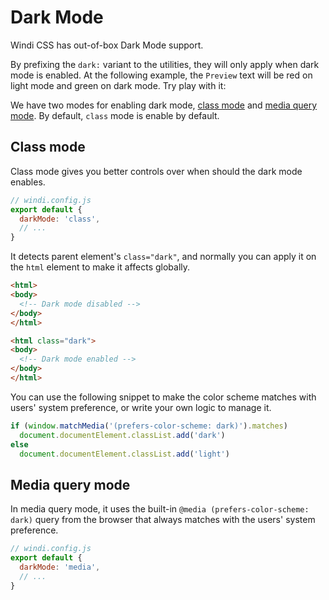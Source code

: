 # Dark Mode

Windi CSS has out-of-box Dark Mode support.

By prefixing the `dark:` variant to the utilities, they will only apply when dark mode is enabled. At the following example, the `Preview` text will be red on light mode and green on dark mode. Try play with it: 

<DarkModeSwitch />

<InlinePlayground :input="'text-red-400 dark:text-green-400'" :showCSS="true" :showPreview="true"/>

We have two modes for enabling dark mode, [class mode](#class-mode) and [media query mode](#media-query-mode). By default, `class` mode is enable by default.

## Class mode

Class mode gives you better controls over when should the dark mode enables.

```js
// windi.config.js
export default {
  darkMode: 'class',
  // ...
}
```

It detects parent element's `class="dark"`, and normally you can apply it on the `html` element to make it affects globally.

```html
<html>
<body>
  <!-- Dark mode disabled -->
</body>
</html>

<html class="dark">
<body>
  <!-- Dark mode enabled -->
</body>
</html>
```

You can use the following snippet to make the color scheme matches with users' system preference, or write your own logic to manage it.

```js
if (window.matchMedia('(prefers-color-scheme: dark)').matches)
  document.documentElement.classList.add('dark')
else
  document.documentElement.classList.add('light')
```

<InlinePlayground 
  :input="'text-white dark:text-white'" 
  :config="{ darkMode: 'class' }"
  :showCSS="true"
  :showPreview="false"
  :showMode="false"
  :showTabs="false"
  :showConfig="true"
  :enableConfig="true"
/>

## Media query mode 

In media query mode, it uses the built-in `@media (prefers-color-scheme: dark)` query from the browser that always matches with the users' system preference. 

```js
// windi.config.js
export default {
  darkMode: 'media',
  // ...
}
```

<InlinePlayground 
  :input="'text-white dark:text-white'" 
  :config="{ darkMode: 'media' }"
  :showCSS="true"
  :showPreview="false"
  :showMode="false"
  :showTabs="false"
  :showConfig="true"
  :enableConfig="true"
/>

